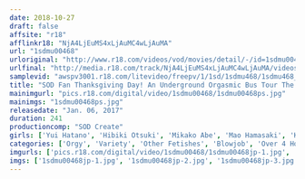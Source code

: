 ```yaml
---
date: 2018-10-27
draft: false
affsite: "r18"
afflinkr18: "NjA4LjEuMS4xLjAuMC4wLjAuMA"
url: "1sdmu00468"
urloriginal: "http://www.r18.com/videos/vod/movies/detail/-/id=1sdmu00468"
urlfinal: "http://media.r18.com/track/NjA4LjEuMS4xLjAuMC4wLjAuMA/videos/vod/movies/detail/-/id=1sdmu00468"
samplevid: "awspv3001.r18.com/litevideo/freepv/1/1sd/1sdmu468/1sdmu468_dmb_w.mp4"
title: "SOD Fan Thanksgiving Day! An Underground Orgasmic Bus Tour The Rescue Squad Hot Sex Seminars We'll Punish Your Sad Little Limp Dicks An Ultra Deluxe Cast Of Amazing Actresses 16 Ladies In Double Blowjob Action x 8 Episodes Of Fun And Cum!"
mainimgurl: "pics.r18.com/digital/video/1sdmu00468/1sdmu00468ps.jpg"
mainimgs: "1sdmu00468ps.jpg"
releasedate: "Jan. 06, 2017"
duration: 241
productioncomp: "SOD Create"
girls: ['Yui Hatano', 'Hibiki Otsuki', 'Mikako Abe', 'Mao Hamasaki', 'Kurea Hasumi', 'Asahi Mizuno', 'Aya Miyazaki', 'Kaho Shibuya', 'Mayu Minami', 'Umi Hirose']
categories: ['Orgy', 'Variety', 'Other Fetishes', 'Blowjob', 'Over 4 Hours', 'Hi-Def']
imgurls: ['pics.r18.com/digital/video/1sdmu00468/1sdmu00468jp-1.jpg', 'pics.r18.com/digital/video/1sdmu00468/1sdmu00468jp-2.jpg', 'pics.r18.com/digital/video/1sdmu00468/1sdmu00468jp-3.jpg', 'pics.r18.com/digital/video/1sdmu00468/1sdmu00468jp-4.jpg', 'pics.r18.com/digital/video/1sdmu00468/1sdmu00468jp-5.jpg', 'pics.r18.com/digital/video/1sdmu00468/1sdmu00468jp-6.jpg', 'pics.r18.com/digital/video/1sdmu00468/1sdmu00468jp-7.jpg', 'pics.r18.com/digital/video/1sdmu00468/1sdmu00468jp-8.jpg', 'pics.r18.com/digital/video/1sdmu00468/1sdmu00468jp-9.jpg', 'pics.r18.com/digital/video/1sdmu00468/1sdmu00468jp-10.jpg', 'pics.r18.com/digital/video/1sdmu00468/1sdmu00468jp-11.jpg', 'pics.r18.com/digital/video/1sdmu00468/1sdmu00468jp-12.jpg', 'pics.r18.com/digital/video/1sdmu00468/1sdmu00468jp-13.jpg', 'pics.r18.com/digital/video/1sdmu00468/1sdmu00468jp-14.jpg', 'pics.r18.com/digital/video/1sdmu00468/1sdmu00468jp-15.jpg', 'pics.r18.com/digital/video/1sdmu00468/1sdmu00468jp-16.jpg', 'pics.r18.com/digital/video/1sdmu00468/1sdmu00468jp-17.jpg', 'pics.r18.com/digital/video/1sdmu00468/1sdmu00468jp-18.jpg', 'pics.r18.com/digital/video/1sdmu00468/1sdmu00468jp-19.jpg', 'pics.r18.com/digital/video/1sdmu00468/1sdmu00468jp-20.jpg']
imgs: ['1sdmu00468jp-1.jpg', '1sdmu00468jp-2.jpg', '1sdmu00468jp-3.jpg', '1sdmu00468jp-4.jpg', '1sdmu00468jp-5.jpg', '1sdmu00468jp-6.jpg', '1sdmu00468jp-7.jpg', '1sdmu00468jp-8.jpg', '1sdmu00468jp-9.jpg', '1sdmu00468jp-10.jpg', '1sdmu00468jp-11.jpg', '1sdmu00468jp-12.jpg', '1sdmu00468jp-13.jpg', '1sdmu00468jp-14.jpg', '1sdmu00468jp-15.jpg', '1sdmu00468jp-16.jpg', '1sdmu00468jp-17.jpg', '1sdmu00468jp-18.jpg', '1sdmu00468jp-19.jpg', '1sdmu00468jp-20.jpg']
---
```

